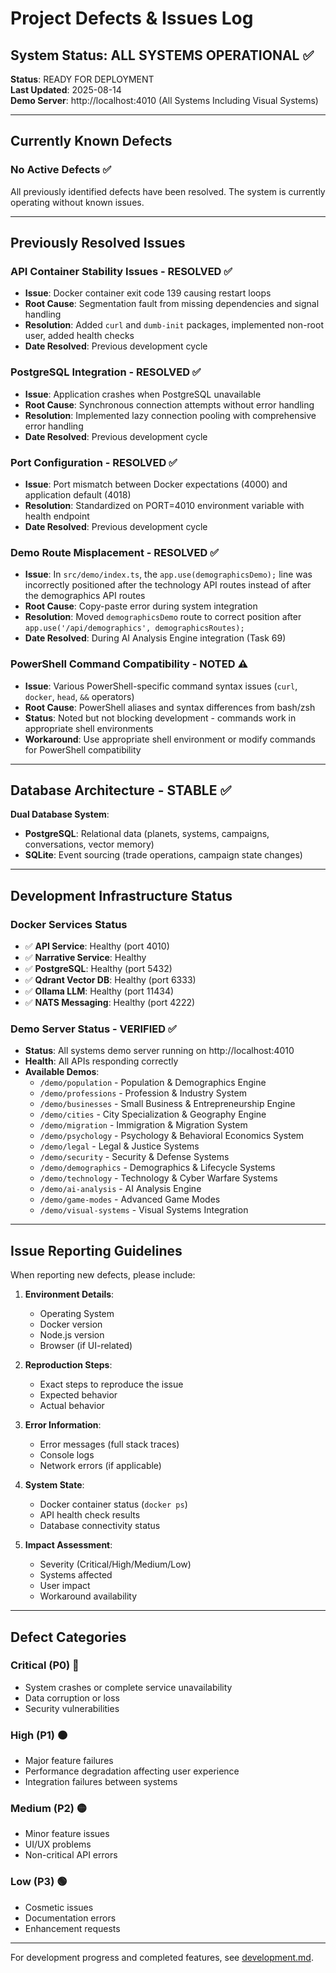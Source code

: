 # Project Defects & Issues Log

## System Status: ALL SYSTEMS OPERATIONAL ✅
**Status**: READY FOR DEPLOYMENT  
**Last Updated**: 2025-08-14  
**Demo Server**: http://localhost:4010 (All Systems Including Visual Systems)

---

## Currently Known Defects

### No Active Defects ✅
All previously identified defects have been resolved. The system is currently operating without known issues.

---

## Previously Resolved Issues

### API Container Stability Issues - RESOLVED ✅
- **Issue**: Docker container exit code 139 causing restart loops
- **Root Cause**: Segmentation fault from missing dependencies and signal handling
- **Resolution**: Added `curl` and `dumb-init` packages, implemented non-root user, added health checks
- **Date Resolved**: Previous development cycle

### PostgreSQL Integration - RESOLVED ✅
- **Issue**: Application crashes when PostgreSQL unavailable
- **Root Cause**: Synchronous connection attempts without error handling  
- **Resolution**: Implemented lazy connection pooling with comprehensive error handling
- **Date Resolved**: Previous development cycle

### Port Configuration - RESOLVED ✅  
- **Issue**: Port mismatch between Docker expectations (4000) and application default (4018)
- **Resolution**: Standardized on PORT=4010 environment variable with health endpoint
- **Date Resolved**: Previous development cycle

### Demo Route Misplacement - RESOLVED ✅
- **Issue**: In `src/demo/index.ts`, the `app.use(demographicsDemo);` line was incorrectly positioned after the technology API routes instead of after the demographics API routes
- **Root Cause**: Copy-paste error during system integration
- **Resolution**: Moved `demographicsDemo` route to correct position after `app.use('/api/demographics', demographicsRoutes);`
- **Date Resolved**: During AI Analysis Engine integration (Task 69)

### PowerShell Command Compatibility - NOTED ⚠️
- **Issue**: Various PowerShell-specific command syntax issues (`curl`, `docker`, `head`, `&&` operators)
- **Root Cause**: PowerShell aliases and syntax differences from bash/zsh
- **Status**: Noted but not blocking development - commands work in appropriate shell environments
- **Workaround**: Use appropriate shell environment or modify commands for PowerShell compatibility

---

## Database Architecture - STABLE ✅
**Dual Database System**:
- **PostgreSQL**: Relational data (planets, systems, campaigns, conversations, vector memory)
- **SQLite**: Event sourcing (trade operations, campaign state changes)

---

## Development Infrastructure Status

### Docker Services Status
- ✅ **API Service**: Healthy (port 4010)
- ✅ **Narrative Service**: Healthy  
- ✅ **PostgreSQL**: Healthy (port 5432)
- ✅ **Qdrant Vector DB**: Healthy (port 6333)
- ✅ **Ollama LLM**: Healthy (port 11434)
- ✅ **NATS Messaging**: Healthy (port 4222)

### Demo Server Status - VERIFIED ✅
- **Status**: All systems demo server running on http://localhost:4010
- **Health**: All APIs responding correctly
- **Available Demos**: 
  - `/demo/population` - Population & Demographics Engine
  - `/demo/professions` - Profession & Industry System
  - `/demo/businesses` - Small Business & Entrepreneurship Engine
  - `/demo/cities` - City Specialization & Geography Engine
  - `/demo/migration` - Immigration & Migration System
  - `/demo/psychology` - Psychology & Behavioral Economics System
  - `/demo/legal` - Legal & Justice Systems
  - `/demo/security` - Security & Defense Systems
  - `/demo/demographics` - Demographics & Lifecycle Systems
  - `/demo/technology` - Technology & Cyber Warfare Systems
  - `/demo/ai-analysis` - AI Analysis Engine
  - `/demo/game-modes` - Advanced Game Modes
  - `/demo/visual-systems` - Visual Systems Integration

---

## Issue Reporting Guidelines

When reporting new defects, please include:

1. **Environment Details**:
   - Operating System
   - Docker version
   - Node.js version
   - Browser (if UI-related)

2. **Reproduction Steps**:
   - Exact steps to reproduce the issue
   - Expected behavior
   - Actual behavior

3. **Error Information**:
   - Error messages (full stack traces)
   - Console logs
   - Network errors (if applicable)

4. **System State**:
   - Docker container status (`docker ps`)
   - API health check results
   - Database connectivity status

5. **Impact Assessment**:
   - Severity (Critical/High/Medium/Low)
   - Systems affected
   - User impact
   - Workaround availability

---

## Defect Categories

### Critical (P0) 🔴
- System crashes or complete service unavailability
- Data corruption or loss
- Security vulnerabilities

### High (P1) 🟠  
- Major feature failures
- Performance degradation affecting user experience
- Integration failures between systems

### Medium (P2) 🟡
- Minor feature issues
- UI/UX problems
- Non-critical API errors

### Low (P3) 🟢
- Cosmetic issues
- Documentation errors
- Enhancement requests

---

For development progress and completed features, see [development.md](development.md).
